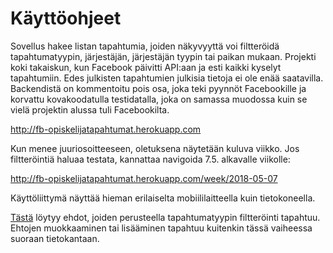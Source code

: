 # Käyttöohjeet

Sovellus hakee listan tapahtumia, joiden näkyvyyttä voi filtteröidä tapahtumatyypin, järjestäjän, järjestäjän tyypin tai paikan mukaan. Projekti koki takaiskun, kun Facebook päivitti API:aan ja esti kaikki kyselyt tapahtumiin. Edes julkisten tapahtumien julkisia tietoja ei ole enää saatavilla. Backendistä on kommentoitu pois osa, joka teki pyynnöt Facebookille ja korvattu kovakoodatulla testidatalla, joka on samassa muodossa kuin se vielä projektin alussa tuli Facebookilta.

http://fb-opiskelijatapahtumat.herokuapp.com

Kun menee juuriosoitteeseen, oletuksena näytetään kuluva viikko. Jos filtteröintiä haluaa testata, kannattaa navigoida 7.5. alkavalle viikolle:

http://fb-opiskelijatapahtumat.herokuapp.com/week/2018-05-07

Käyttöliittymä näyttää hieman erilaiselta mobiililaitteella kuin tietokoneella.

[Tästä](http://fb-opiskelijatapahtumat.herokuapp.com/admin) löytyy ehdot, joiden perusteella tapahtumatyypin filtteröinti tapahtuu. Ehtojen muokkaaminen tai lisääminen tapahtuu kuitenkin tässä vaiheessa suoraan tietokantaan.
 
